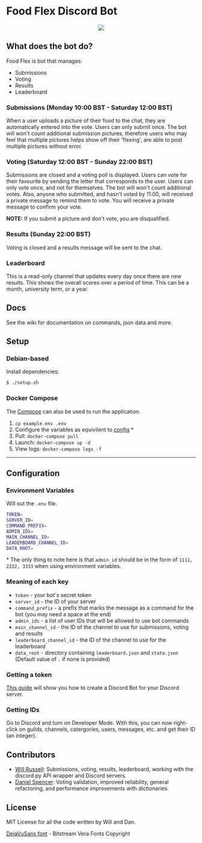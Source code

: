 # Food Flex Discord Bot

<p align="center">
  <img src="https://cdn.discordapp.com/attachments/501947007653511172/572491463112523780/unknown.png">
</p>

## What does the bot do?
Food Flex is bot that manages:

- Submissions
- Voting
- Results
- Leaderboard

### Submissions (Monday 10:00 BST - Saturday 12:00 BST)

When a user uploads a picture of their food to the chat, they are automatically entered into the vote. Users can only submit once. The bot will won't count additional submission pictures, therefore users who may feel that multiple pictures helps show off their 'flexing', are able to post multiple pictures without error.

### Voting (Saturday 12:00 BST - Sunday 22:00 BST)

Submissions are closed and a voting poll is displayed. Users can vote for their favourite by sending the letter that corresponds to the user. Users can only vote once, and not for themselves. The bot will won't count additional votes. Also, anyone who submitted, and hasn't voted by 11:00, will received a private message to remind them to vote. You will receive a private message to confirm your vote.

**NOTE:** If you submit a picture and don't vote, you are disqualified.

### Results (Sunday 22:00 BST)
Voting is closed and a results message will be sent to the chat.

### Leaderboard
This is a read-only channel that updates every day once there are new results. This shows the overall scores over a period of time. This can be a month, university term, or a year.

## Docs
See the wiki for documentation on commands, json data and more.

## Setup

### Debian-based

Install dependencies:
```bash
$ ./setup.sh
```

### Docker Compose
The [Compose](docker-compose.yml) can also be used to run the application.

1. `cp example.env .env`
2. Configure the variables as equivilent to [config](###Configuration) *
3. Pull: `docker-compose pull`
4. Launch: `docker-compose up -d`
5. View logs: `docker-compose logs -f`

---

## Configuration

### Environment Variables

Will out the `.env` file.

```bash
TOKEN=
SERVER_ID=
COMMAND_PREFIX=
ADMIN_IDS=
MAIN_CHANNEL_ID=
LEADERBOARD_CHANNEL_ID=
DATA_ROOT=
```
\* The only thing to note here is that `admin_id` should be in the form of `1111, 2222, 3333` when using environment variables.

###  Meaning of each key
- `token` - your bot's secret token
- `server_id` - the ID of your server
- `command_prefix` - a prefix that marks the message as a command for the bot (you may need a space at the end)
- `admin_ids` - a list of user IDs that will be allowed to use bot commands
- `main_channel_id` - the ID of the channel to use for submissions, voting and results
- `leaderboard_channel_id` - the ID of the channel to use for the leaderboard
- `data_root` - directory containing `leaderboard.json` and `state.json` (Default value of `.` if none is provided)

### Getting a token
[This guide](https://github.com/reactiflux/discord-irc/wiki/Creating-a-discord-bot-&-getting-a-token) will show you how to create a Discord Bot for your Discord server.

### Getting IDs
Go to Discord and turn on Developer Mode. With this, you can now right-click on guilds, channels, catergories, users, messages, etc. and get their ID (an integer).

## Contributors
- [Will Russell](https://www.github.com/wrussell1999): Submissions, voting, results, leaderboard, working with the discord.py API wrapper and Discord servers.
- [Daniel Spencer](https://www.github.com/danielfspencer): Voting validation, improved reliability, general refactoring, and performance improvements with dictionaries.

## License
MIT License for all the code written by Will and Dan.

[DejaVuSans font](https://dejavu-fonts.github.io/) - Bitstream Vera Fonts Copyright
